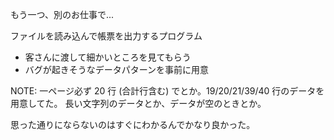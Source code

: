 もう一つ、別のお仕事で...

ファイルを読み込んで帳票を出力するプログラム

* 客さんに渡して細かいところを見てもらう
* バグが起きそうなデータパターンを事前に用意

NOTE:
一ページ必ず 20 行 (合計行含む) でとか。19/20/21/39/40 行のデータを用意してた。
長い文字列のデータとか、データが空のときとか。

思った通りにならないのはすぐにわかるんでかなり良かった。
